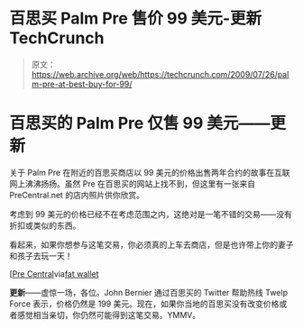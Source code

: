 # 百思买 Palm Pre 售价 99 美元-更新 TechCrunch

> 原文：<https://web.archive.org/web/https://techcrunch.com/2009/07/26/palm-pre-at-best-buy-for-99/>

# 百思买的 Palm Pre 仅售 99 美元——更新

关于 Palm Pre 在附近的百思买商店以 99 美元的价格出售两年合约的故事在互联网上沸沸扬扬。虽然 Pre 在百思买的网站上找不到，但这里有一张来自 PreCentral.net 的店内照片供你欣赏。

考虑到 99 美元的价格已经不在考虑范围之内，这绝对是一笔不错的交易——没有折扣或类似的东西。

看起来，如果你想参与这笔交易，你必须真的上车去商店，但是也许带上你的妻子和孩子去玩一天！

[[Pre Central](https://web.archive.org/web/20221006023949/http://www.precentral.net/best-buy-selling-pre-99-2-year-contract)via[fat wallet](https://web.archive.org/web/20221006023949/http://www.fatwallet.com/forums/hot-deals/941423)

**更新**——虚惊一场，各位。John Bernier 通过百思买的 Twitter 帮助热线 Twelp Force 表示，价格仍然是 199 美元。现在，如果你当地的百思买没有改变价格或者感觉相当亲切，你仍然可能得到这笔交易。YMMV。